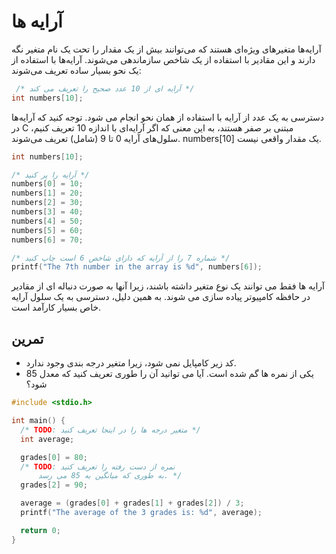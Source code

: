 # آرایه ها

 آرایه‌ها متغیرهای ویژه‌ای هستند که می‌توانند بیش از یک مقدار را تحت یک نام متغیر نگه دارند و این مقادیر با استفاده از یک شاخص سازماندهی می‌شوند. آرایه‌ها با استفاده از یک نحو بسیار ساده تعریف می‌شوند:

```c
 /* آرایه ای از 10 عدد صحیح را تعریف می کند */
int numbers[10];
```
دسترسی به یک عدد از آرایه با استفاده از همان نحو انجام می شود.  توجه کنید که آرایه‌ها در C مبتنی بر صفر هستند، به این معنی که اگر آرایه‌ای با اندازه 10 تعریف کنیم، سلول‌های آرایه 0 تا 9 (شامل) تعریف می‌شوند.  numbers[10] یک مقدار واقعی نیست.

```c
int numbers[10];

/* آرایه را پر کنید */
numbers[0] = 10;
numbers[1] = 20;
numbers[2] = 30;
numbers[3] = 40;
numbers[4] = 50;
numbers[5] = 60;
numbers[6] = 70;

/* شماره 7 را از آرایه که دارای شاخص 6 است چاپ کنید */
printf("The 7th number in the array is %d", numbers[6]);
```

آرایه ها فقط می توانند یک نوع متغیر داشته باشند، زیرا آنها به صورت دنباله ای از مقادیر در حافظه کامپیوتر پیاده سازی می شوند.  به همین دلیل، دسترسی به یک سلول آرایه خاص بسیار کارآمد است.

## تمرین

- کد زیر کامپایل نمی شود، زیرا متغیر درجه بندی وجود ندارد.
- یکی از نمره ها گم شده است.  آیا می توانید آن را طوری تعریف کنید که معدل 85 شود؟

```c
#include <stdio.h>

int main() {
  /* TODO: متغیر درجه ها را در اینجا تعریف کنید */
  int average;

  grades[0] = 80;
  /* TODO: نمره از دست رفته را تعریف کنید
      به طوری که میانگین به 85 می رسد. */
  grades[2] = 90;

  average = (grades[0] + grades[1] + grades[2]) / 3;
  printf("The average of the 3 grades is: %d", average);

  return 0;
}
```
